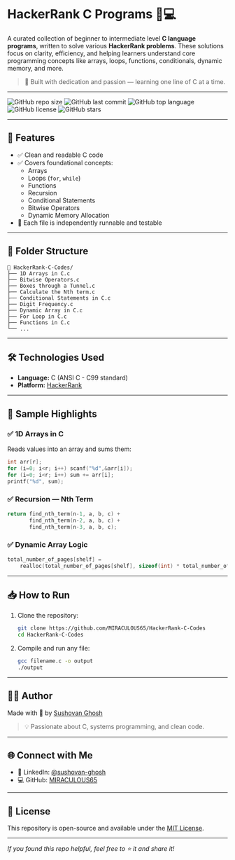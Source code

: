 
# HackerRank C Programs 🧠💻

A curated collection of beginner to intermediate level **C language programs**, written to solve various **HackerRank problems**. These solutions focus on clarity, efficiency, and helping learners understand core programming concepts like arrays, loops, functions, conditionals, dynamic memory, and more.

> 📌 Built with dedication and passion — learning one line of C at a time.

---

![GitHub repo size](https://img.shields.io/github/repo-size/MIRACULOUS65/HackerRank-C-Codes)
![GitHub last commit](https://img.shields.io/github/last-commit/MIRACULOUS65/HackerRank-C-Codes)
![GitHub top language](https://img.shields.io/github/languages/top/MIRACULOUS65/HackerRank-C-Codes)
![GitHub license](https://img.shields.io/github/license/MIRACULOUS65/HackerRank-C-Codes)
![GitHub stars](https://img.shields.io/github/stars/MIRACULOUS65/HackerRank-C-Codes?style=social)

---

## 🚀 Features

- ✅ Clean and readable C code
- ✅ Covers foundational concepts:
  - Arrays
  - Loops (`for`, `while`)
  - Functions
  - Recursion
  - Conditional Statements
  - Bitwise Operators
  - Dynamic Memory Allocation
- 🧪 Each file is independently runnable and testable

---

## 📂 Folder Structure

```
📁 HackerRank-C-Codes/
├── 1D Arrays in C.c
├── Bitwise Operators.c
├── Boxes through a Tunnel.c
├── Calculate the Nth term.c
├── Conditional Statements in C.c
├── Digit Frequency.c
├── Dynamic Array in C.c
├── For Loop in C.c
├── Functions in C.c
└── ...
```

---

## 🛠️ Technologies Used

- **Language:** C (ANSI C - C99 standard)
- **Platform:** [HackerRank](https://www.hackerrank.com/)

---

## 🧠 Sample Highlights

### ✅ 1D Arrays in C
Reads values into an array and sums them:
```c
int arr[r];
for (i=0; i<r; i++) scanf("%d",&arr[i]);
for (i=0; i<r; i++) sum += arr[i];
printf("%d", sum);
```

### ✅ Recursion — Nth Term
```c
return find_nth_term(n-1, a, b, c) + 
       find_nth_term(n-2, a, b, c) + 
       find_nth_term(n-3, a, b, c);
```

### ✅ Dynamic Array Logic
```c
total_number_of_pages[shelf] = 
    realloc(total_number_of_pages[shelf], sizeof(int) * total_number_of_books[shelf]);
```

---

## 📥 How to Run

1. Clone the repository:
   ```bash
   git clone https://github.com/MIRACULOUS65/HackerRank-C-Codes
   cd HackerRank-C-Codes
   ```

2. Compile and run any file:
   ```bash
   gcc filename.c -o output
   ./output
   ```

---

## 🙋‍♂️ Author

Made with 💙 by [Sushovan Ghosh](https://www.linkedin.com/in/sushovan-ghosh)  
>  💡 Passionate about C, systems programming, and clean code.

---

## 🌐 Connect with Me

- 📧 LinkedIn: [@sushovan-ghosh](https://www.linkedin.com/in/sushovan-ghosh)
- 💻 GitHub: [MIRACULOUS65](https://github.com/MIRACULOUS65)

---

## 📜 License

This repository is open-source and available under the [MIT License](LICENSE).

---

_If you found this repo helpful, feel free to ⭐ it and share it!_
